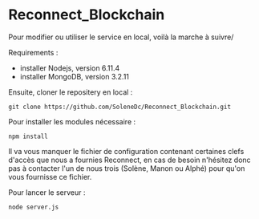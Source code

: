 # Reconnect_Blockchain

Pour modifier ou utiliser le service en local, voilà la marche à suivre/

Requirements :
- installer Nodejs, version 6.11.4
- installer MongoDB, version 3.2.11

Ensuite, cloner le repositery en local :
```
git clone https://github.com/SoleneDc/Reconnect_Blockchain.git
```

Pour installer les modules nécessaire :
```
npm install
```

Il va vous manquer le fichier de configuration contenant certaines clefs d'accès que nous a fournies Reconnect, en cas de besoin n'hésitez donc pas à contacter l'un de nous trois (Solène, Manon ou Alphé) pour qu'on vous fournisse ce fichier.

Pour lancer le serveur :
```
node server.js
```
